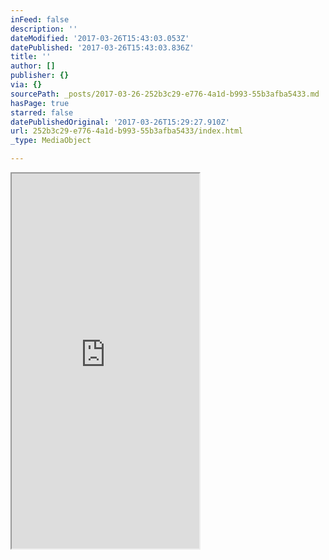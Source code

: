 ```yaml
---
inFeed: false
description: ''
dateModified: '2017-03-26T15:43:03.053Z'
datePublished: '2017-03-26T15:43:03.836Z'
title: ''
author: []
publisher: {}
via: {}
sourcePath: _posts/2017-03-26-252b3c29-e776-4a1d-b993-55b3afba5433.md
hasPage: true
starred: false
datePublishedOriginal: '2017-03-26T15:29:27.910Z'
url: 252b3c29-e776-4a1d-b993-55b3afba5433/index.html
_type: MediaObject

---
```

<iframe src="https://the-grid.github.io/ed-userhtml/?g=eJxtVNuO2zYQfba_YlYJIBuIJe9us0hdr9Fmk4cUBrrYJu1jQFEjizZFKiTltbLwv_R1v8M_1tHFFxmmAdskz8yZOZyZaSzWIOJ7L2MLwT2wrpR476UoFqmb3I3H-cabTUNCzaDfn1puRO7AlTmBHG5cuGRr1pySseFk6lxuJ2HIdYzB8keBpgy4zsLm7-gmuKZPJlSwtJXnxnbWn16NRvBH4dIxSM1X0DKNRrMDa9d9rAJWwRvnNqysRjmz9lmbWKK1RHVzgQjatXd7PHk7gFjzIkPlYBgYZHE5SArFndBqMISXfv_twH9TWDSpy6Q_DLi1A7-Ryn_n12L5w99af_TT662ZadK5B4XPTX5z2j-exDnw_71eRpvi9mE8vn3G9OlmFRUPf2rz89dPN7dp-fkjOedlpLXUARbHrImrJTquetOrKIP6RaVQq8FLB8KZlBHjq29P8wn4ez3zxYjl-WiRL1FlKr4e_5B4hyLaJKmRScI5vzObwJIxi2TApS7iMGY2jTQzcVAL8q5Lo5VjQqGZQFtc3XtBgBP-fYKkiowt8sKgLa3DzNYP3F5_l3qhg1wtzshyIzJmygeCEJ__Jvlw_f6XT2egWHA3ga4YtVxOOIlk1pKcmdWQZ5QUBoG8jwLVGlWB8KJYhtsr7wIcMybknqtHqz74ovLCPUrGMdUyrpVZa2fqu99xg1kuscq29VjZJVo7NF-p0wj8V-RQCQOZViApDKh0pba6EEG1Uqrgg-2DVgo3VMmgCxCqqf1qa5my5NFBjFC1D8Jk6PUb9t72suc64r-pTy7JuV-24JzKm7jnJ7ECqafL3es0MhDOdv_B1OZMtXPHj0gXf_ZS-99Sz9LVrEH-s3s1IhH4E2rJINLCIVS4Q_Z1xAmdYDxnEZL-3meeIr_qIgw6U-4BT7tXipGVaM5BFtXBzVMdNBoYrE_CsEDxZbYRNN69WmGoN9ACK3JmaC4qN7zkVahFx7EIgqCLI5Q7pNDodeX1LihNL9Trnm-PjqpB8UiBZPb0mcg713lV7vStREy9oxPSzIcwhDkyo4BFuqBxW8HIdN-hx2lLU9KGzfWB7KxSKNNcK4tfy5rK6RUqv6nqbT0iT8KuDg7z-X-g-ejI" height="600" style=""></iframe>
